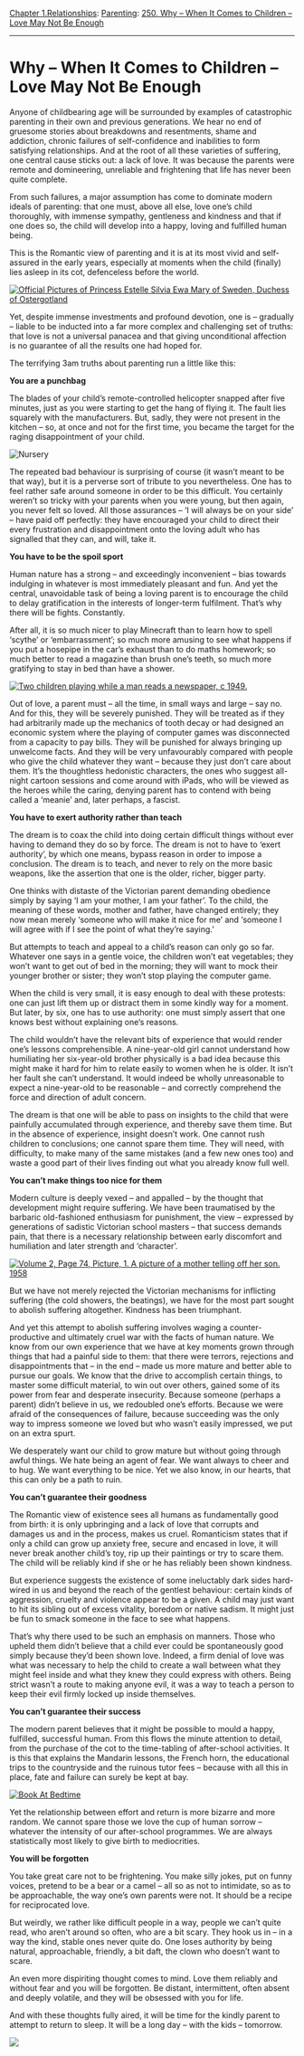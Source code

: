 [Chapter 1.Relationships](https://www.theschooloflife.com/thebookoflife/category/relationships/): [Parenting](https://www.theschooloflife.com/thebookoflife/category/relationships/parenting/): [250. Why – When It Comes to Children – Love May Not Be Enough](https://www.theschooloflife.com/thebookoflife/why-when-it-comes-to-children-love-may-not-be-enough/)

* * *

# Why – When It Comes to Children – Love May Not Be Enough

Anyone of childbearing age will be surrounded by examples of catastrophic parenting in their own and previous generations. We hear no end of gruesome stories about breakdowns and resentments, shame and addiction, chronic failures of self-confidence and inabilities to form satisfying relationships. And at the root of all these varieties of suffering, one central cause sticks out: a lack of love. It was because the parents were remote and domineering, unreliable and frightening that life has never been quite complete.

From such failures, a major assumption has come to dominate modern ideals of parenting: that one must, above all else, love one’s child thoroughly, with immense sympathy, gentleness and kindness and that if one does so, the child will develop into a happy, loving and fulfilled human being.

This is the Romantic view of parenting and it is at its most vivid and self-assured in the early years, especially at moments when the child (finally) lies asleep in its cot, defenceless before the world.

[![Official Pictures of Princess Estelle Silvia Ewa Mary of Sweden, Duchess of Ostergotland](https://www.theschooloflife.com/thebookoflife/wp-content/uploads/2014/09/baby-1.jpg)](http://www.thebookoflife.org/wp-content/uploads/2014/09/baby-1.jpg)

Yet, despite immense investments and profound devotion, one is – gradually – liable to be inducted into a far more complex and challenging set of truths: that love is not a universal panacea and that giving unconditional affection is no guarantee of all the results one had hoped for.

The terrifying 3am truths about parenting run a little like this:

**You are a punchbag**

The blades of your child’s remote-controlled helicopter snapped after five minutes, just as you were starting to get the hang of flying it. The fault lies squarely with the manufacturers. But, sadly, they were not present in the kitchen – so, at once and not for the first time, you became the target for the raging disappointment of your child.

![Nursery](https://www.theschooloflife.com/thebookoflife/wp-content/uploads/2014/09/481684085.jpg)

The repeated bad behaviour is surprising of course (it wasn’t meant to be that way), but it is a perverse sort of tribute to you nevertheless. One has to feel rather safe around someone in order to be this difficult. You certainly weren’t so tricky with your parents when you were young, but then again, you never felt so loved. All those assurances – ‘I will always be on your side’ – have paid off perfectly: they have encouraged your child to direct their every frustration and disappointment onto the loving adult who has signalled that they can, and will, take it.

**You have to be the spoil sport**

Human nature has a strong – and exceedingly inconvenient – bias towards indulging in whatever is most immediately pleasant and fun. And yet the central, unavoidable task of being a loving parent is to encourage the child to delay gratification in the interests of longer-term fulfilment. That’s why there will be fights. Constantly.

After all, it is so much nicer to play Minecraft than to learn how to spell ‘scythe’ or ‘embarrassment’; so much more amusing to see what happens if you put a hosepipe in the car’s exhaust than to do maths homework; so much better to read a magazine than brush one’s teeth, so much more gratifying to stay in bed than have a shower.

[![Two children playing while a man reads a newspaper, c 1949.](https://www.theschooloflife.com/thebookoflife/wp-content/uploads/2014/09/90767435.jpg)](http://www.thebookoflife.org/wp-content/uploads/2014/09/90767435.jpg)

Out of love, a parent must – all the time, in small ways and large – say no. And for this, they will be severely punished. They will be treated as if they had arbitrarily made up the mechanics of tooth decay or had designed an economic system where the playing of computer games was disconnected from a capacity to pay bills. They will be punished for always bringing up unwelcome facts. And they will be very unfavourably compared with people who give the child whatever they want – because they just don’t care about them. It’s the thoughtless hedonistic characters, the ones who suggest all-night cartoon sessions and come around with iPads, who will be viewed as the heroes while the caring, denying parent has to contend with being called a ‘meanie’ and, later perhaps, a fascist.

**You have to exert authority rather than teach**

The dream is to coax the child into doing certain difficult things without ever having to demand they do so by force. The dream is not to have to ‘exert authority’, by which one means, bypass reason in order to impose a conclusion. The dream is to teach, and never to rely on the more basic weapons, like the assertion that one is the older, richer, bigger party.

One thinks with distaste of the Victorian parent demanding obedience simply by saying ‘I am your mother, I am your father’. To the child, the meaning of these words, mother and father, have changed entirely; they now mean merely ‘someone who will make it nice for me’ and ‘someone I will agree with if I see the point of what they’re saying.’

But attempts to teach and appeal to a child’s reason can only go so far. Whatever one says in a gentle voice, the children won’t eat vegetables; they won’t want to get out of bed in the morning; they will want to mock their younger brother or sister; they won’t stop playing the computer game.

When the child is very small, it is easy enough to deal with these protests: one can just lift them up or distract them in some kindly way for a moment. But later, by six, one has to use authority: one must simply assert that one knows best without explaining one’s reasons.

The child wouldn’t have the relevant bits of experience that would render one’s lessons comprehensible. A nine-year-old girl cannot understand how humiliating her six-year-old brother physically is a bad idea because this might make it hard for him to relate easily to women when he is older. It isn’t her fault she can’t understand. It would indeed be wholly unreasonable to expect a nine-year-old to be reasonable – and correctly comprehend the force and direction of adult concern.

The dream is that one will be able to pass on insights to the child that were painfully accumulated through experience, and thereby save them time. But in the absence of experience, insight doesn’t work. One cannot rush children to conclusions; one cannot spare them time. They will need, with difficulty, to make many of the same mistakes (and a few new ones too) and waste a good part of their lives finding out what you already know full well.

**You can’t make things too nice for them**

Modern culture is deeply vexed – and appalled – by the thought that development might require suffering. We have been traumatised by the barbaric old-fashioned enthusiasm for punishment, the view – expressed by generations of sadistic Victorian school masters – that success demands pain, that there is a necessary relationship between early discomfort and humiliation and later strength and ‘character’.

[![Volume 2, Page 74, Picture, 1. A picture of a mother telling off her son. 1958](https://www.theschooloflife.com/thebookoflife/wp-content/uploads/2014/09/78948425-1.jpg)](http://www.thebookoflife.org/wp-content/uploads/2014/09/78948425-1.jpg)

But we have not merely rejected the Victorian mechanisms for inflicting suffering (the cold showers, the beatings), we have for the most part sought to abolish suffering altogether. Kindness has been triumphant.

And yet this attempt to abolish suffering involves waging a counter-productive and ultimately cruel war with the facts of human nature. We know from our own experience that we have at key moments grown through things that had a painful side to them: that there were terrors, rejections and disappointments that – in the end – made us more mature and better able to pursue our goals. We know that the drive to accomplish certain things, to master some difficult material, to win out over others, gained some of its power from fear and desperate insecurity. Because someone (perhaps a parent) didn’t believe in us, we redoubled one’s efforts. Because we were afraid of the consequences of failure, because succeeding was the only way to impress someone we loved but who wasn’t easily impressed, we put on an extra spurt.

We desperately want our child to grow mature but without going through awful things. We hate being an agent of fear. We want always to cheer and to hug. We want everything to be nice. Yet we also know, in our hearts, that this can only be a path to ruin.

**You can’t guarantee their goodness**

The Romantic view of existence sees all humans as fundamentally good from birth: it is only upbringing and a lack of love that corrupts and damages us and in the process, makes us cruel. Romanticism states that if only a child can grow up anxiety free, secure and encased in love, it will never break another child’s toy, rip up their paintings or try to scare them. The child will be reliably kind if she or he has reliably been shown kindness.

But experience suggests the existence of some ineluctably dark sides hard-wired in us and beyond the reach of the gentlest behaviour: certain kinds of aggression, cruelty and violence appear to be a given. A child may just want to hit its sibling out of excess vitality, boredom or native sadism. It might just be fun to smack someone in the face to see what happens.

That’s why there used to be such an emphasis on manners. Those who upheld them didn’t believe that a child ever could be spontaneously good simply because they’d been shown love. Indeed, a firm denial of love was what was necessary to help the child to create a wall between what they might feel inside and what they knew they could express with others. Being strict wasn’t a route to making anyone evil, it was a way to teach a person to keep their evil firmly locked up inside themselves.

**You can’t guarantee their success**

The modern parent believes that it might be possible to mould a happy, fulfilled, successful human. From this flows the minute attention to detail, from the purchase of the cot to the time-tabling of after-school activities. It is this that explains the Mandarin lessons, the French horn, the educational trips to the countryside and the ruinous tutor fees – because with all this in place, fate and failure can surely be kept at bay.

[![Book At Bedtime](https://www.theschooloflife.com/thebookoflife/wp-content/uploads/2014/09/reading1.jpg)](http://www.thebookoflife.org/wp-content/uploads/2014/09/reading1.jpg)

Yet the relationship between effort and return is more bizarre and more random. We cannot spare those we love the cup of human sorrow – whatever the intensity of our after-school programmes. We are always statistically most likely to give birth to mediocrities.

**You will be forgotten**

You take great care not to be frightening. You make silly jokes, put on funny voices, pretend to be a bear or a camel – all so as not to intimidate, so as to be approachable, the way one’s own parents were not. It should be a recipe for reciprocated love.

But weirdly, we rather like difficult people in a way, people we can’t quite read, who aren’t around so often, who are a bit scary. They hook us in – in a way the kind, stable ones never quite do. One loses authority by being natural, approachable, friendly, a bit daft, the clown who doesn’t want to scare.

An even more dispiriting thought comes to mind. Love them reliably and without fear and you will be forgotten. Be distant, intermittent, often absent and deeply volatile, and they will be obsessed with you for life.

And with these thoughts fully aired, it will be time for the kindly parent to attempt to return to sleep. It will be a long day – with the kids – tomorrow.

[![](https://img.youtube.com/vi/DwtBYjKWeDk/0.jpg)](https://www.youtube.com/embed/DwtBYjKWeDk '')
